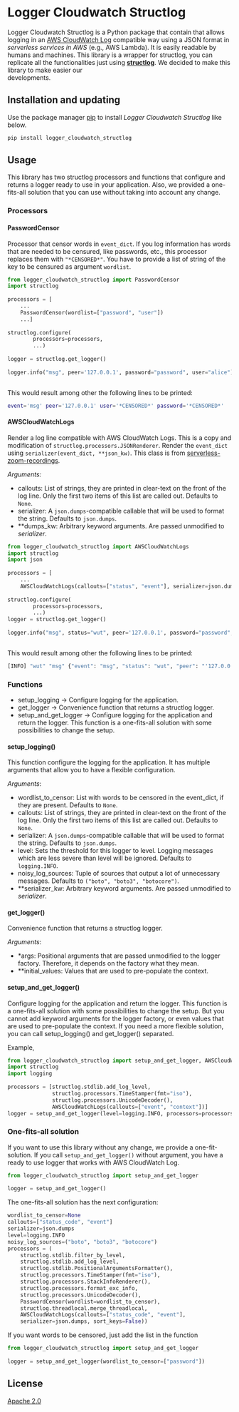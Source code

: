# Logger Cloudwatch Structlog  
  
Logger Cloudwatch Structlog is a Python package that contain that allows logging in an [AWS CloudWatch Log](https://docs.aws.amazon.com/AmazonCloudWatch/latest/logs/WhatIsCloudWatchLogs.html) compatible way using a JSON format in *serverless services in AWS* (e.g., AWS Lambda). It is easily readable by humans and machines. This library is a wrapper for structlog, you can replicate all the functionalities just using **[structlog](https://www.structlog.org/en/stable/index.html)**. We decided to make this library to make easier our   
developments.
  
## Installation and updating  
Use the package manager [pip](https://pip.pypa.io/en/stable/) to install *Logger Cloudwatch Structlog* like below.   
  
```bash  
pip install logger_cloudwatch_structlog
```  
  
## Usage  
This library has two structlog processors and functions that configure and returns a logger ready to use in your application. Also, we provided a one-fits-all solution that you can use without taking into account any change.  
  
### Processors  
#### PasswordCensor  
Processor that censor words in ``event_dict``. If you log information has words that are needed to be censured, like passwords, etc., this processor replaces them with ``"*CENSORED*"``. You have to provide a list of string of the key to be censured as argument ``wordlist``.  
  
```python  
from logger_cloudwatch_structlog import PasswordCensor  
import structlog  
  
processors = [  
    ...    
    PasswordCensor(wordlist=["password", "user"])    
    ...]  
  
structlog.configure(  
        processors=processors,        
        ...)
          
logger = structlog.get_logger()  
  
logger.info("msg", peer='127.0.0.1', password="password", user="alice")  
  
```  
This would result among other the following lines to be printed:  
  
```bash  
event='msg' peer='127.0.0.1' user='*CENSORED*' password='*CENSORED*'  
```  
  
#### AWSCloudWatchLogs  
Render a log line compatible with AWS CloudWatch Logs.  This is a copy and modification of `structlog.processors.JSONRenderer`. Render the ``event_dict`` using ``serializer(event_dict, **json_kw)``.  This class is from [serverless-zoom-recordings](https://github.com/openlibraryenvironment/serverless-zoom-recordings).  
  
*Arguments:*  
- callouts: List of strings, they are printed in clear-text on the front of the log line. Only the first two items of this list are called out. Defaults to `None`.  
- serializer: A `json.dumps`-compatible callable that will be used to format the string. Defaults to `json.dumps`.  
- \*\*dumps_kw: Arbitrary keyword arguments. Are passed unmodified to *serializer*.  
  
```python  
from logger_cloudwatch_structlog import AWSCloudWatchLogs  
import structlog  
import json  
  
processors = [  
    ...    
    AWSCloudWatchLogs(callouts=["status", "event"], serializer=json.dumps, sort_keys=False)]  
  
structlog.configure(  
        processors=processors,        
        ...)  
logger = structlog.get_logger()  
  
logger.info("msg", status="wut", peer='127.0.0.1', password="password", user="alice")  
  
```  
This would result among other the following lines to be printed:  
  
```bash  
[INFO] "wut" "msg" {"event": "msg", "status": "wut", "peer": "'127.0.0.1'", "password": "password", "user": "alice"}  
```  
  
### Functions  
* setup_logging → Configure logging for the application.  
* get_logger → Convenience function that returns a structlog logger.  
* setup_and_get_logger →  Configure logging for the application and return the logger. This function is a one-fits-all solution with some possibilities to change the setup.  
  
#### setup_logging()  
This function configure the logging for the application. It has multiple arguments that allow you to have a flexible configuration.  
  
*Arguments*:  
- wordlist_to_censor: List with words to be censored in the event_dict, if they are present. Defaults to `None`.
- callouts: List of strings, they are printed in clear-text on the front of the log line. Only the first two items of this list are called out. Defaults to `None`.  
- serializer: A `json.dumps`-compatible callable that will be used to format the string. Defaults to `json.dumps`.  
- level: Sets the threshold for this logger to level. Logging messages which are less severe than level will be ignored. Defaults to `logging.INFO`.  
- noisy_log_sources: Tuple of sources that output a lot of unnecessary messages. Defaults to `("boto", "boto3", "botocore")`.  
- \*\*serializer_kw: Arbitrary keyword arguments. Are passed unmodified to *serializer*.  
  
#### get_logger()  
Convenience function that returns a structlog logger.  
  
*Arguments*:  
- \*args: Positional arguments that are passed unmodified to the logger factory. Therefore, it depends on the factory what they mean.  
- \*\*initial_values: Values that are used to pre-populate the context.  
  
#### setup_and_get_logger()  
Configure logging for the application and return the logger. This function is a one-fits-all solution with some possibilities to change the setup. But you cannot add keyword arguments for the logger factory, or even values that are used to pre-populate the context. If you need a more flexible solution, you can call setup_logging() and get_logger() separated.  
  
Example,  
```python  
from logger_cloudwatch_structlog import setup_and_get_logger, AWSCloudWatchLogs  
import structlog  
import logging  
  
processors = [structlog.stdlib.add_log_level,  
              structlog.processors.TimeStamper(fmt="iso"),              
              structlog.processors.UnicodeDecoder(),              
              AWSCloudWatchLogs(callouts=["event", "context"])]  
logger = setup_and_get_logger(level=logging.INFO, processors=processors)  
```  
  
### One-fits-all solution  
If you want to use this library without any change, we provide a one-fit-solution. If you call `setup_and_get_logger()` without argument, you have a ready to use logger that works with AWS CloudWatch Log.  
  
```python  
from logger_cloudwatch_structlog import setup_and_get_logger  
  
logger = setup_and_get_logger()  
```  
  
The one-fits-all solution has the next configuration:  
```python  
wordlist_to_censor=None  
callouts=["status_code", "event"]  
serializer=json.dumps  
level=logging.INFO  
noisy_log_sources=("boto", "boto3", "botocore")  
processors = (  
    structlog.stdlib.filter_by_level,    
    structlog.stdlib.add_log_level,    
    structlog.stdlib.PositionalArgumentsFormatter(),    
    structlog.processors.TimeStamper(fmt="iso"),    
    structlog.processors.StackInfoRenderer(),  
    structlog.processors.format_exc_info,    
    structlog.processors.UnicodeDecoder(),    
    PasswordCensor(wordlist=wordlist_to_censor),    
    structlog.threadlocal.merge_threadlocal,    
    AWSCloudWatchLogs(callouts=["status_code", "event"], 
    serializer=json.dumps, sort_keys=False))  
```  
  
If you want words to be censored, just add the list in the function  
```python  
from logger_cloudwatch_structlog import setup_and_get_logger  
  
logger = setup_and_get_logger(wordlist_to_censor=["password"])  
```

## License  
[Apache 2.0](https://choosealicense.com/licenses/apache-2.0/)
